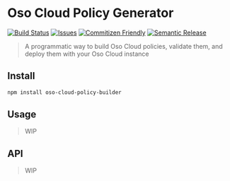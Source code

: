 # Oso Cloud Policy Generator

[![Build Status][build-img]][build-url]
[![Issues][issues-img]][issues-url]
[![Commitizen Friendly][commitizen-img]][commitizen-url]
[![Semantic Release][semantic-release-img]][semantic-release-url]

<!-- [![npm package][npm-img]][npm-url] -->
<!-- [![Downloads][downloads-img]][downloads-url] -->
<!-- [![Code Coverage][codecov-img]][codecov-url] -->

> A programmatic way to build Oso Cloud policies, validate them, and deploy them with your Oso Cloud instance

## Install

```bash
npm install oso-cloud-policy-builder
```

## Usage

> WIP

## API

> WIP

[build-img]: https://github.com/ryansonshine/typescript-npm-package-template/actions/workflows/release.yml/badge.svg
[build-url]: https://github.com/pat-eason/oso-cloud-policy-builder/actions/workflows/release.yml
[downloads-img]: https://img.shields.io/npm/dt/typescript-npm-package-template
[downloads-url]: https://www.npmtrends.com/typescript-npm-package-template
[npm-img]: https://img.shields.io/npm/v/typescript-npm-package-template
[npm-url]: https://www.npmjs.com/package/typescript-npm-package-template
[issues-img]: https://img.shields.io/github/issues/ryansonshine/typescript-npm-package-template
[issues-url]: https://github.com/pat-eason/oso-cloud-policy-builder/issues
[codecov-img]: https://codecov.io/gh/ryansonshine/typescript-npm-package-template/branch/main/graph/badge.svg
[codecov-url]: https://codecov.io/gh/ryansonshine/typescript-npm-package-template
[semantic-release-img]: https://img.shields.io/badge/%20%20%F0%9F%93%A6%F0%9F%9A%80-semantic--release-e10079.svg
[semantic-release-url]: https://github.com/semantic-release/semantic-release
[commitizen-img]: https://img.shields.io/badge/commitizen-friendly-brightgreen.svg
[commitizen-url]: http://commitizen.github.io/cz-cli/
